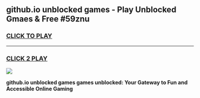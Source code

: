 
## github.io unblocked games - Play Unblocked Gmaes & Free #59znu
<h3>
<a href="https://premium.freeplayer.one?title=github.io_unblocked_games&ref=03M">CLICK TO PLAY</a></h3>
<hr>

<h3>
<a href="https://premium.freeplayer.one?title=github.io_unblocked_games&ref=03M">CLICK 2 PLAY</a>
  
</h3>

<a href="https://premium.freeplayer.one?title=github.io_unblocked_games&ref=03M"><img src="https://clearcache.store/games.png"></a>


**github.io unblocked games games unblocked: Your Gateway to Fun and Accessible Online Gaming**
